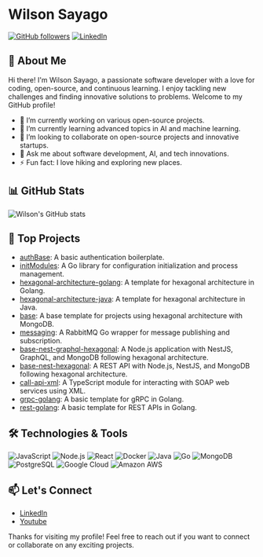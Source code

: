 # Wilson Sayago

[![GitHub followers](https://img.shields.io/github/followers/WilsonSayago?label=Follow&style=social)](https://github.com/WilsonSayago)
[![LinkedIn](https://img.shields.io/badge/LinkedIn-Connect-blue)](https://www.linkedin.com/in/wilson-jesus-sayago-lugo-14b6b995/)

## 👋 About Me

Hi there! I'm Wilson Sayago, a passionate software developer with a love for coding, open-source, and continuous learning. I enjoy tackling new challenges and finding innovative solutions to problems. Welcome to my GitHub profile!

- 🔭 I’m currently working on various open-source projects.
- 🌱 I’m currently learning advanced topics in AI and machine learning.
- 👯 I’m looking to collaborate on open-source projects and innovative startups.
- 💬 Ask me about software development, AI, and tech innovations.
- ⚡ Fun fact: I love hiking and exploring new places.

## 📊 GitHub Stats

![Wilson's GitHub stats](https://github-readme-stats.vercel.app/api?username=WilsonSayago&show_icons=true&theme=radical)

## 🚀 Top Projects

- [authBase](https://github.com/WilsonSayago/authBase): A basic authentication boilerplate.
- [initModules](https://github.com/WilsonSayago/initModules): A Go library for configuration initialization and process management.
- [hexagonal-architecture-golang](https://github.com/WilsonSayago/hexagonal-architecture-golang): A template for hexagonal architecture in Golang.
- [hexagonal-architecture-java](https://github.com/WilsonSayago/hexagonal-architecture-java): A template for hexagonal architecture in Java.
- [base](https://github.com/WilsonSayago/base): A base template for projects using hexagonal architecture with MongoDB.
- [messaging](https://github.com/WilsonSayago/messaging): A RabbitMQ Go wrapper for message publishing and subscription.
- [base-nest-graphql-hexagonal](https://github.com/WilsonSayago/base-nest-graphql-hexagonal): A Node.js application with NestJS, GraphQL, and MongoDB following hexagonal architecture.
- [base-nest-hexagonal](https://github.com/WilsonSayago/base-nest-hexagonal): A REST API with Node.js, NestJS, and MongoDB following hexagonal architecture.
- [call-api-xml](https://github.com/WilsonSayago/call-api-xml): A TypeScript module for interacting with SOAP web services using XML.
- [grpc-golang](https://github.com/WilsonSayago/grpc-golang): A basic template for gRPC in Golang.
- [rest-golang](https://github.com/WilsonSayago/rest-golang): A basic template for REST APIs in Golang.

## 🛠️ Technologies & Tools

![JavaScript](https://img.shields.io/badge/JavaScript-323330?style=for-the-badge&logo=javascript)
![Node.js](https://img.shields.io/badge/Node.js-339933?style=for-the-badge&logo=nodedotjs&logoColor=white)
![React](https://img.shields.io/badge/React-20232A?style=for-the-badge&logo=react&logoColor=61DAFB)
![Docker](https://img.shields.io/badge/Docker-2496ED?style=for-the-badge&logo=docker&logoColor=white)
![Java](https://img.shields.io/badge/Java-007396?style=for-the-badge&logo=java&logoColor=white)
![Go](https://img.shields.io/badge/Go-00ADD8?style=for-the-badge&logo=go&logoColor=white)
![MongoDB](https://img.shields.io/badge/MongoDB-47A248?style=for-the-badge&logo=mongodb&logoColor=white)
![PostgreSQL](https://img.shields.io/badge/PostgreSQL-336791?style=for-the-badge&logo=postgresql&logoColor=white)
![Google Cloud](https://img.shields.io/badge/Google%20Cloud-4285F4?style=for-the-badge&logo=google-cloud&logoColor=white)
![Amazon AWS](https://img.shields.io/badge/Amazon%20AWS-232F3E?style=for-the-badge&logo=amazon-aws&logoColor=white)

## 📫 Let's Connect

- [LinkedIn](https://www.linkedin.com/in/wilson-jesus-sayago-lugo-14b6b995)
- [Youtube](https://www.youtube.com/@thinkfirstcode)

Thanks for visiting my profile! Feel free to reach out if you want to connect or collaborate on any exciting projects.
